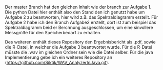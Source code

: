 
Der master Branch hat den gleichen Inhalt wie der branch zur Aufgabe 1. Die python Datei 
hier enthält also den Stand den ich genutzt habe um Aufgabe 2 zu beantworten, hier wird z.B. das Spektraldiagramm erstellt.
Für Aufgabe 2 habe ich den Branch Aufgabe2 erstellt, dort ist zum beispiel das Spektraldiagramm beid er Berchnung ausgeschlossen,
um eine sinvollere Messgröße für den Speicherbedarf zu erhalten.

Des weiteren enthält dieses Repository den Ergebnisbericht als .pdf, sowie die R-Datei, in welcher die Aufgabe 3 beantwortet wurde. Für die R-Datei
müsste die .wav im gleichen Ordner sein wie die Datei selber.
Für die java Implementierung gebe ich ein weiteres Repository an (https://github.com/Siktik/WAV_AnalyzerInJava.git).
